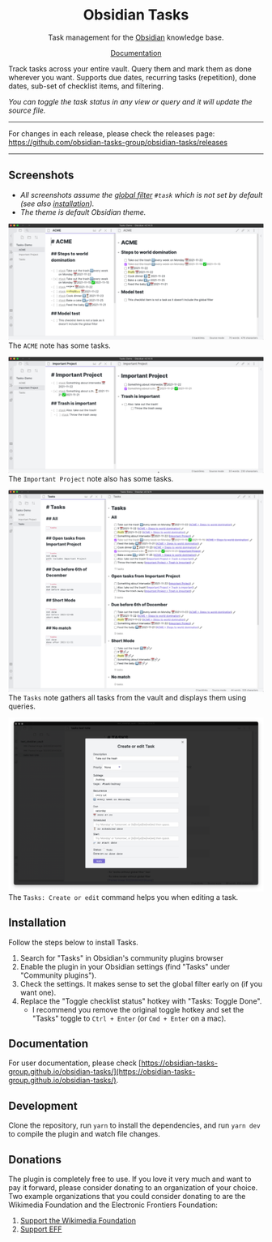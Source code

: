<h1 align="center">Obsidian Tasks</h1>

<p align="center">Task management for the <a href="https://obsidian.md/">Obsidian</a> knowledge base.</p>

<p align="center"><a href="https://obsidian-tasks-group.github.io/obsidian-tasks/">Documentation</a></p>

Track tasks across your entire vault. Query them and mark them as done wherever you want. Supports due dates, recurring tasks (repetition), done dates, sub-set of checklist items, and filtering.

_You can toggle the task status in any view or query and it will update the source file._

---

For changes in each release, please check the releases page: <https://github.com/obsidian-tasks-group/obsidian-tasks/releases>

---

## Screenshots

- _All screenshots assume the [global filter](https://obsidian-tasks-group.github.io/obsidian-tasks/getting-started/global-filter/) `#task` which is not set by default (see also [installation](#installation))._
- _The theme is default Obsidian theme._

![ACME Tasks](https://github.com/obsidian-tasks-group/obsidian-tasks/raw/gh-pages/resources/screenshots/acme.png)
The `ACME` note has some tasks.

![Important Project Tasks](https://github.com/obsidian-tasks-group/obsidian-tasks/raw/gh-pages/resources/screenshots/important_project.png)
The `Important Project` note also has some tasks.

![Tasks Queries](https://github.com/obsidian-tasks-group/obsidian-tasks/raw/gh-pages/resources/screenshots/tasks_queries.png)
The `Tasks` note gathers all tasks from the vault and displays them using queries.

![Create or Edit Modal](https://github.com/obsidian-tasks-group/obsidian-tasks/raw/gh-pages/resources/screenshots/modal.png)
The `Tasks: Create or edit` command helps you when editing a task.

## Installation

Follow the steps below to install Tasks.

1. Search for "Tasks" in Obsidian's community plugins browser
2. Enable the plugin in your Obsidian settings (find "Tasks" under "Community plugins").
3. Check the settings. It makes sense to set the global filter early on (if you want one).
4. Replace the "Toggle checklist status" hotkey with "Tasks: Toggle Done".
    - I recommend you remove the original toggle hotkey and set the "Tasks" toggle to `Ctrl + Enter` (or `Cmd + Enter` on a mac).

## Documentation

For user documentation, please check [https://obsidian-tasks-group.github.io/obsidian-tasks/](https://obsidian-tasks-group.github.io/obsidian-tasks/).

## Development

Clone the repository, run `yarn` to install the dependencies, and run `yarn dev` to compile the plugin and watch file changes.

## Donations

The plugin is completely free to use. If you love it very much and want to pay it forward, please consider donating to an organization of your choice.
Two example organizations that you could consider donating to are the Wikimedia Foundation and the Electronic Frontiers Foundation:

1. [Support the Wikimedia Foundation](https://wikimediafoundation.org/support/)
2. [Support EFF](https://supporters.eff.org/donate/join-eff-today)
